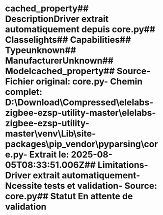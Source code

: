 # cached_property##  DescriptionDriver extrait automatiquement depuis core.py##  Classelights##  Capabilities##  Typeunknown##  ManufacturerUnknown##  Modelcached_property##  Source- **Fichier original**: core.py- **Chemin complet**: D:\Download\Compressed\elelabs-zigbee-ezsp-utility-master\elelabs-zigbee-ezsp-utility-master\venv\Lib\site-packages\pip\_vendor\pyparsing\core.py- **Extrait le**: 2025-08-05T08:33:51.006Z##  Limitations- Driver extrait automatiquement- Ncessite tests et validation- Source: core.py##  Statut En attente de validation